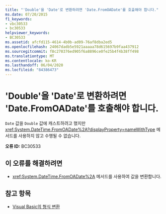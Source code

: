 ```yaml
---
title: "'Double'을 'Date'로 변환하려면 'Date.FromOADate'를 호출해야 합니다."
ms.date: 07/20/2015
f1_keywords:
- vbc30533
- bc30533
helpviewer_keywords:
- BC30533
ms.assetid: afcfd115-4614-4b0b-ad09-76af8dba2ed5
ms.openlocfilehash: 24067dadb5e5921aaaaa78d615697b9faa437912
ms.sourcegitcommit: f8c270376ed905f6a8896ce0fe25b4f4b38ff498
ms.translationtype: MT
ms.contentlocale: ko-KR
ms.lasthandoff: 06/04/2020
ms.locfileid: "84386473"
---
```

# <a name="conversion-from-double-to-date-requires-calling-the-datefromoadate"></a>'Double'을 'Date'로 변환하려면 'Date.FromOADate'를 호출해야 합니다.
`Date` 값을 `Double` 값에 캐스트하려고 했지만 <xref:System.DateTime.FromOADate%2A?displayProperty=nameWithType> 메서드를 사용하지 않고 수행될 수 없습니다.  
  
 **오류 ID:** BC30533  
  
## <a name="to-correct-this-error"></a>이 오류를 해결하려면  
  
- <xref:System.DateTime.FromOADate%2A> 메서드를 사용하여 값을 변환합니다.  
  
## <a name="see-also"></a>참고 항목

- [Visual Basic의 형식 변환](../programming-guide/language-features/data-types/type-conversions.md)
